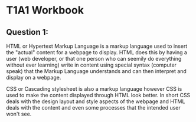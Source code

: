 # T1A1 Workbook

## Question 1:
HTML or Hypertext Markup Language is a markup language used to insert the "actual" content for a webpage to display. HTML does this by having a user (web developer, or that one person who can seemily do everything without ever learning) write in content using special syntax (computer speak) that the Markup Language understands and can then interpret and display on a webpage.

CSS or Cascading stylesheet is also a markup language however CSS is used to make the content displayed through HTML look better. In short CSS deals with the design layout and style aspects of the webpage and HTML deals with the content and even some processes that the intended user won't see.